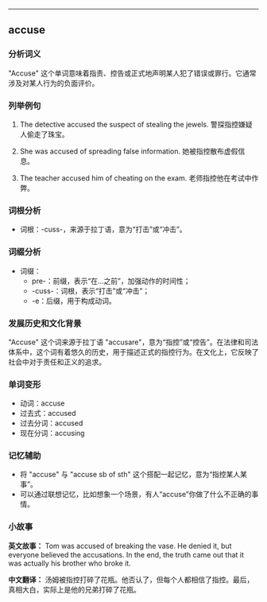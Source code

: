 
---------------
## accuse
### 分析词义
"Accuse" 这个单词意味着指责、控告或正式地声明某人犯了错误或罪行。它通常涉及对某人行为的负面评价。

### 列举例句
1. The detective accused the suspect of stealing the jewels.
   警探指控嫌疑人偷走了珠宝。

2. She was accused of spreading false information.
   她被指控散布虚假信息。

3. The teacher accused him of cheating on the exam.
   老师指控他在考试中作弊。

### 词根分析
- 词根：-cuss-，来源于拉丁语，意为“打击”或“冲击”。

### 词缀分析
- 词缀：
  - pre-：前缀，表示“在…之前”，加强动作的时间性；
  - -cuss-：词根，表示“打击”或“冲击”；
  - -e：后缀，用于构成动词。

### 发展历史和文化背景
"Accuse" 这个词来源于拉丁语 "accusare"，意为“指控”或“控告”。在法律和司法体系中，这个词有着悠久的历史，用于描述正式的指控行为。在文化上，它反映了社会中对于责任和正义的追求。

### 单词变形
- 动词：accuse
- 过去式：accused
- 过去分词：accused
- 现在分词：accusing

### 记忆辅助
- 将 "accuse" 与 "accuse sb of sth" 这个搭配一起记忆，意为“指控某人某事”。
- 可以通过联想记忆，比如想象一个场景，有人“accuse”你做了什么不正确的事情。

### 小故事
**英文故事：**
Tom was accused of breaking the vase. He denied it, but everyone believed the accusations. In the end, the truth came out that it was actually his brother who broke it.

**中文翻译：**
汤姆被指控打碎了花瓶。他否认了，但每个人都相信了指控。最后，真相大白，实际上是他的兄弟打碎了花瓶。

